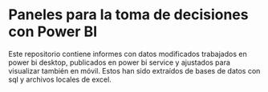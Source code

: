 # Paneles para la toma de decisiones con Power BI

Este repositorio contiene informes con datos modificados trabajados en power bi desktop, publicados en power bi service y ajustados para visualizar también en móvil. Estos han sido extraídos de bases de datos con sql y archivos locales de excel.





